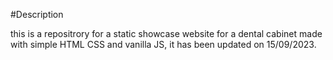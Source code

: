 #Description

this is a repositrory for a static showcase website for a dental cabinet made with simple HTML CSS and vanilla JS, it has been updated on 15/09/2023.
